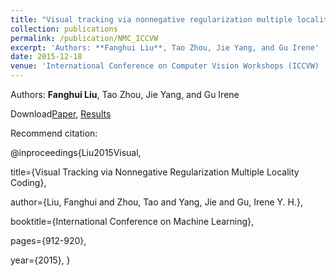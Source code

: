 ```yaml
---
title: "Visual tracking via nonnegative regularization multiple locality coding"
collection: publications
permalink: /publication/NMC_ICCVW
excerpt: 'Authors: **Fanghui Liu**, Tao Zhou, Jie Yang, and Gu Irene'
date: 2015-12-18
venue: 'International Conference on Computer Vision Workshops (ICCVW) '
---
```

Authors: **Fanghui Liu**, Tao Zhou, Jie Yang, and Gu Irene

Download[Paper](http://sgre.github.io/files/NMC_ICCVW.pdf),
[Results](http://sgre.github.io/files/ICCVW_OTB50.zip)

Recommend citation:

@inproceedings{Liu2015Visual,

  title={Visual Tracking via Nonnegative Regularization Multiple Locality Coding},
  
  author={Liu, Fanghui and Zhou, Tao and Yang, Jie and Gu, Irene Y. H.},
  
  booktitle={International Conference on Machine Learning},
  
  pages={912-920},
  
  year={2015},
}


